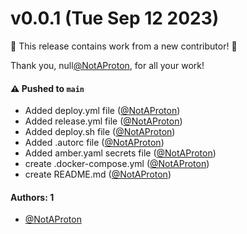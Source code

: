 # v0.0.1 (Tue Sep 12 2023)

:tada: This release contains work from a new contributor! :tada:

Thank you, null[@NotAProton](https://github.com/NotAProton), for all your work!

#### ⚠️ Pushed to `main`

- Added deploy.yml file ([@NotAProton](https://github.com/NotAProton))
- Added release.yml file ([@NotAProton](https://github.com/NotAProton))
- Added deploy.sh file ([@NotAProton](https://github.com/NotAProton))
- Added .autorc file ([@NotAProton](https://github.com/NotAProton))
- Added amber.yaml secrets file ([@NotAProton](https://github.com/NotAProton))
- create .docker-compose.yml ([@NotAProton](https://github.com/NotAProton))
- create README.md ([@NotAProton](https://github.com/NotAProton))

#### Authors: 1

- [@NotAProton](https://github.com/NotAProton)

